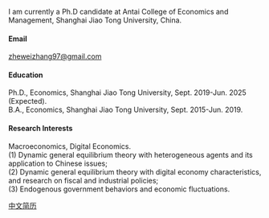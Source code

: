 
I am currently a Ph.D candidate at Antai College of Economics and Management, Shanghai Jiao Tong University, China.

#### Email
zheweizhang97@gmail.com

#### Education
Ph.D., Economics, Shanghai Jiao Tong University, Sept. 2019-Jun. 2025 (Expected).\
B.A., Economics, Shanghai Jiao Tong University, Sept. 2015-Jun. 2019.

#### Research Interests
Macroeconomics, Digital Economics.\
(1) Dynamic general equilibrium theory with heterogeneous agents and its application to Chinese issues; \
(2) Dynamic general equilibrium theory with digital economy characteristics, and research on fiscal and industrial policies;\
(3) Endogenous government behaviors and economic fluctuations.

[中文简历](https://view.officeapps.live.com/op/view.aspx?src=https%3A%2F%2Fraw.githubusercontent.com%2Fzheweizhang11%2Fzheweizhang11.github.io%2Frefs%2Fheads%2Fmain%2F%25E5%25BC%25A0%25E5%2593%25B2%25E7%258E%25AE%25E7%25AE%2580%25E5%258E%2586.docx&wdOrigin=BROWSELINK)

